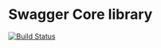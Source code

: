 # Swagger Core library

[![Build Status](https://travis-ci.org/swagger-api/swagger-core.png)](https://travis-ci.org/swagger-api/swagger-core)


